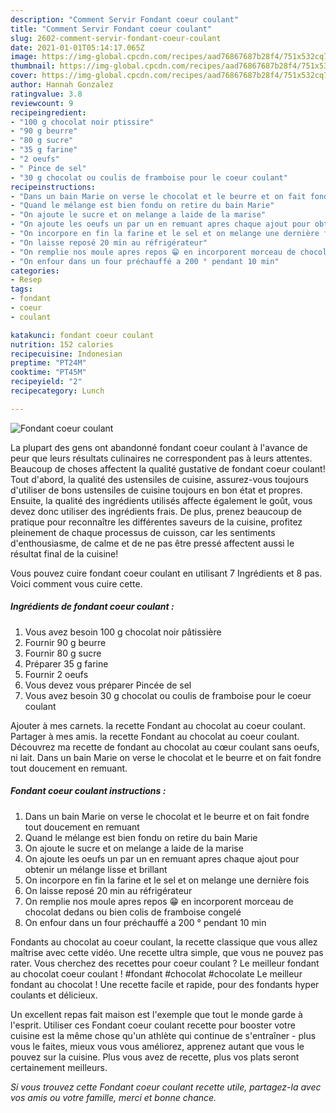 ```yaml
---
description: "Comment Servir Fondant coeur coulant"
title: "Comment Servir Fondant coeur coulant"
slug: 2602-comment-servir-fondant-coeur-coulant
date: 2021-01-01T05:14:17.065Z
image: https://img-global.cpcdn.com/recipes/aad76867687b28f4/751x532cq70/fondant-coeur-coulant-photo-principale-de-la-recette.jpg
thumbnail: https://img-global.cpcdn.com/recipes/aad76867687b28f4/751x532cq70/fondant-coeur-coulant-photo-principale-de-la-recette.jpg
cover: https://img-global.cpcdn.com/recipes/aad76867687b28f4/751x532cq70/fondant-coeur-coulant-photo-principale-de-la-recette.jpg
author: Hannah Gonzalez
ratingvalue: 3.8
reviewcount: 9
recipeingredient:
- "100 g chocolat noir ptissire"
- "90 g beurre"
- "80 g sucre"
- "35 g farine"
- "2 oeufs"
- " Pince de sel"
- "30 g chocolat ou coulis de framboise pour le coeur coulant"
recipeinstructions:
- "Dans un bain Marie on verse le chocolat et le beurre et on fait fondre tout doucement en remuant"
- "Quand le mélange est bien fondu on retire du bain Marie"
- "On ajoute le sucre et on melange a laide de la marise"
- "On ajoute les oeufs un par un en remuant apres chaque ajout pour obtenir un mélange lisse et brillant"
- "On incorpore en fin la farine et le sel et on melange une dernière fois"
- "On laisse reposé 20 min au réfrigérateur"
- "On remplie nos moule apres repos 😁 en incorporent morceau de chocolat dedans ou bien colis de framboise congelé"
- "On enfour dans un four préchauffé a 200 ° pendant 10 min"
categories:
- Resep
tags:
- fondant
- coeur
- coulant

katakunci: fondant coeur coulant 
nutrition: 152 calories
recipecuisine: Indonesian
preptime: "PT24M"
cooktime: "PT45M"
recipeyield: "2"
recipecategory: Lunch

---
```



![Fondant coeur coulant](https://img-global.cpcdn.com/recipes/aad76867687b28f4/751x532cq70/fondant-coeur-coulant-photo-principale-de-la-recette.jpg)

La plupart des gens ont abandonné fondant coeur coulant à l'avance de peur que leurs résultats culinaires ne correspondent pas à leurs attentes. Beaucoup de choses affectent la qualité gustative de fondant coeur coulant! Tout d'abord, la qualité des ustensiles de cuisine, assurez-vous toujours d'utiliser de bons ustensiles de cuisine toujours en bon état et propres. Ensuite, la qualité des ingrédients utilisés affecte également le goût, vous devez donc utiliser des ingrédients frais. De plus, prenez beaucoup de pratique pour reconnaître les différentes saveurs de la cuisine, profitez pleinement de chaque processus de cuisson, car les sentiments d'enthousiasme, de calme et de ne pas être pressé affectent aussi le résultat final de la cuisine!

<!--inarticleads1-->

Vous pouvez cuire fondant coeur coulant en utilisant 7 Ingrédients et 8 pas. Voici comment vous cuire cette.

##### Ingrédients de fondant coeur coulant :

1. Vous avez besoin 100 g chocolat noir pâtissière
1. Fournir 90 g beurre
1. Fournir 80 g sucre
1. Préparer 35 g farine
1. Fournir 2 oeufs
1. Vous devez vous préparer  Pincée de sel
1. Vous avez besoin 30 g chocolat ou coulis de framboise pour le coeur coulant


Ajouter à mes carnets. la recette Fondant au chocolat au coeur coulant. Partager à mes amis. la recette Fondant au chocolat au coeur coulant. Découvrez ma recette de fondant au chocolat au cœur coulant sans oeufs, ni lait. Dans un bain Marie on verse le chocolat et le beurre et on fait fondre tout doucement en remuant. 

<!--inarticleads2-->

##### Fondant coeur coulant instructions :

1. Dans un bain Marie on verse le chocolat et le beurre et on fait fondre tout doucement en remuant
1. Quand le mélange est bien fondu on retire du bain Marie
1. On ajoute le sucre et on melange a laide de la marise
1. On ajoute les oeufs un par un en remuant apres chaque ajout pour obtenir un mélange lisse et brillant
1. On incorpore en fin la farine et le sel et on melange une dernière fois
1. On laisse reposé 20 min au réfrigérateur
1. On remplie nos moule apres repos 😁 en incorporent morceau de chocolat dedans ou bien colis de framboise congelé
1. On enfour dans un four préchauffé a 200 ° pendant 10 min


Fondants au chocolat au coeur coulant, la recette classique que vous allez maîtrise avec cette vidéo. Une recette ultra simple, que vous ne pouvez pas rater. Vous cherchez des recettes pour coeur coulant ? Le meilleur fondant au chocolat coeur coulant ! #fondant #chocolat #chocolate Le meilleur fondant au chocolat ! Une recette facile et rapide, pour des fondants hyper coulants et délicieux. 

<!--inarticleads1-->

<p>
Un excellent repas fait maison est l'exemple que tout le monde garde à l'esprit. Utiliser ces Fondant coeur coulant recette pour booster votre cuisine est la même chose qu'un athlète qui continue de s'entraîner - plus vous le faites, mieux vous vous améliorez, apprenez autant que vous le pouvez sur la cuisine. Plus vous avez de recette, plus vos plats seront certainement meilleurs.
</p>

<p>
<i>Si vous trouvez cette Fondant coeur coulant recette utile, partagez-la avec vos amis ou votre famille, merci et bonne chance.</i>
</p>

